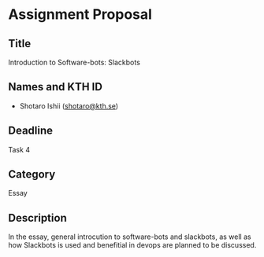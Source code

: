 # Assignment Proposal

## Title

Introduction to Software-bots: Slackbots

## Names and KTH ID
  - Shotaro Ishii (shotaro@kth.se)

## Deadline

Task 4

## Category

Essay

## Description

In the essay, general introcution to software-bots and slackbots, as well as how Slackbots is used and benefitial
in devops are planned to be discussed. 
